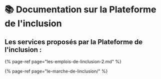 # 📚 Documentation sur la Plateforme de l'inclusion

## Les services proposés par la Plateforme de l'inclusion : 

{% page-ref page="les-emplois-de-linclusion-2.md" %}

{% page-ref page="le-marche-de-linclusion/" %}



